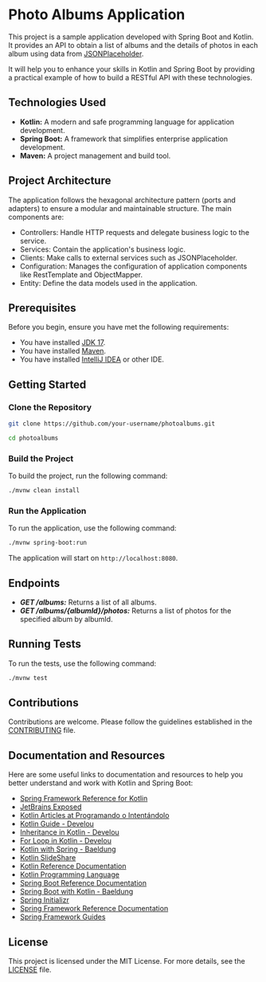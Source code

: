 # Photo Albums Application

This project is a sample application developed with Spring Boot and Kotlin. It provides an API to obtain a list of albums and the details of photos in each album using data from [JSONPlaceholder](https://jsonplaceholder.typicode.com).

It will help you to enhance your skills in Kotlin and Spring Boot by providing a practical example of how to build a RESTful API with these technologies.

## Technologies Used

- **Kotlin:** A modern and safe programming language for application development.
- **Spring Boot:** A framework that simplifies enterprise application development.
- **Maven:** A project management and build tool.

## Project Architecture
The application follows the hexagonal architecture pattern (ports and adapters) to ensure a modular and maintainable structure. The main components are:

- Controllers: Handle HTTP requests and delegate business logic to the service.
- Services: Contain the application's business logic.
- Clients: Make calls to external services such as JSONPlaceholder.
- Configuration: Manages the configuration of application components like RestTemplate and ObjectMapper.
- Entity: Define the data models used in the application.

## Prerequisites

Before you begin, ensure you have met the following requirements:

- You have installed [JDK 17](https://www.oracle.com/java/technologies/javase-jdk17-downloads.html).
- You have installed [Maven](https://maven.apache.org/install.html).
- You have installed [IntelliJ IDEA](https://www.jetbrains.com/idea/download/) or other IDE.

## Getting Started

### Clone the Repository

```sh
git clone https://github.com/your-username/photoalbums.git
```
```sh
cd photoalbums
```
### Build the Project

To build the project, run the following command:

```sh
./mvnw clean install
```

### Run the Application

To run the application, use the following command:

```sh
./mvnw spring-boot:run
```

The application will start on `http://localhost:8080`.

## Endpoints
- **_GET /albums:_** Returns a list of all albums.
- **_GET /albums/{albumId}/photos:_** Returns a list of photos for the specified album by albumId.

## Running Tests

To run the tests, use the following command:

```sh
./mvnw test
```

## Contributions
Contributions are welcome. Please follow the guidelines established in the [CONTRIBUTING](CONTRIBUTING.md) file.

## Documentation and Resources

Here are some useful links to documentation and resources to help you better understand and work with Kotlin and Spring Boot:

- [Spring Framework Reference for Kotlin](https://docs.spring.io/spring-framework/reference/languages/kotlin.html)
- [JetBrains Exposed](https://github.com/JetBrains/Exposed)
- [Kotlin Articles at Programando o Intentándolo](https://programandoointentandolo.com/kotlin/page/2)
- [Kotlin Guide - Develou](https://www.develou.com/guia-de-kotlin/)
- [Inheritance in Kotlin - Develou](https://www.develou.com/herencia-en-kotlin/)
- [For Loop in Kotlin - Develou](https://www.develou.com/for-en-kotlin/)
- [Kotlin with Spring - Baeldung](https://www.baeldung.com/kotlin/category/spring)
- [Kotlin SlideShare](https://es.slideshare.net/slideshow/9054799-dzonerefcard267kotlin/218841101)  
- [Kotlin Reference Documentation](https://kotlinlang.org/docs/reference/)
- [Kotlin Programming Language](https://kotlinlang.org/)
- [Spring Boot Reference Documentation](https://docs.spring.io/spring-boot/docs/current/reference/htmlsingle/)
- [Spring Boot with Kotlin - Baeldung](https://www.baeldung.com/spring-boot-kotlin)
- [Spring Initializr](https://start.spring.io/)
- [Spring Framework Reference Documentation](https://docs.spring.io/spring-framework/docs/current/reference/html/core.html)
- [Spring Framework Guides](https://spring.io/guides)

## License
This project is licensed under the MIT License. For more details, see the [LICENSE](LICENSE.md) file.